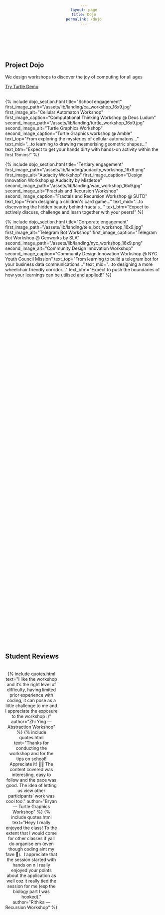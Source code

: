 ```yaml
---
layout: page
title: Dojo
permalink: /dojo
---
```

<br>
<br>
<br>
<br>

<h2>Project Dojo</h2>
<p>We design workshops to discover the joy of computing for all ages</p>
<a href="https://dojo.paperland.in/" class="paper-btn">Try Turtle Demo</a>

<br>
<br>

{% include dojo_section.html 
    title="School engagement"
    first_image_path="/assets/lib/landing/ca_workshop_16x9.jpg"
    first_image_alt="Cellular Automaton Workshop" 
    first_image_caption="Computational Thinking Workshop @ Deus Ludum"
    second_image_path="/assets/lib/landing/turtle_workshop_16x9.jpg"
    second_image_alt="Turtle Graphics Workshop"
    second_image_caption="Turtle Graphics workshop @ Amble"
    text_top="From exploring the mysteries of cellular automatons..."
    text_mid="...to learning to drawing mesmerising geometric shapes..."
    text_btm="Expect to get your hands dirty with hands-on activity within the first 15mins!"
%}

{% include dojo_section.html 
    title="Tertiary engagement"
    first_image_path="/assets/lib/landing/audacity_workshop_16x9.png"
    first_image_alt="Audacity Workshop" 
    first_image_caption="Design Innovation Workshop @ Audacity by Mistletoe"
    second_image_path="/assets/lib/landing/wan_workshop_16x9.jpg"
    second_image_alt="Fractals and Recursion Workshop"
    second_image_caption="Fractals and Recursion Workshop @ SUTD"
    text_top="From designing a children's card game..."
    text_mid="...to discovering the hidden beauty behind fractals..."
    text_btm="Expect to actively discuss, challenge and learn together with your peers!"
%}

{% include dojo_section.html 
    title="Corporate engagement"
    first_image_path="/assets/lib/landing/tele_bot_workshop_16x9.jpg"
    first_image_alt="Telegram Bot Workshop" 
    first_image_caption="Telegram Bot Workshop @ Geoworks by SLA"
    second_image_path="/assets/lib/landing/nyc_workshop_16x9.png"
    second_image_alt="Community Design Innovation Workshop"
    second_image_caption="Community Design Innovation Workshop @ NYC Youth Council Mission"
    text_top="From learning to build a telegram bot for your business data communications..."
    text_mid="...to designing a more wheelchair friendly corridor..."
    text_btm="Expect to push the boundaries of how your learnings can be utilised and applied!"
%}

<section>
    <h2>Student Reviews</h2>
    <br>
    <div class="grid-container">
        {% include quotes.html 
            text="I like the workshop and it’s the right level of difficulty, having limited prior experience with coding, it can pose as a little challenge to me and I appreciate the exposure to the workshop :)"
            author="Zhi Ying &mdash; Abstraction Workshop"
        %}
        {% include quotes.html 
            text="Thanks for conducting the workshop and for the tips on school! Appreciate it! 🙏🏻
            The content covered was interesting, easy to follow and the pace was good. The idea of letting us view other participants’ work was cool too."
            author="Bryan &mdash; Turtle Graphics Workshop"
        %}
        {% include quotes.html 
            text="Heyy I really enjoyed the class! To the extent that I would come for other classes if yall do organise em (even though coding aint my fave 👀). 
            I appreciate that the session started with hands on n I really enjoyed your points about the application as well coz it really tied the session for me (esp the biology part I was hooked)."
            author="Rithika &mdash; Recursion Workshop"
        %}
    </div>
</section>


<section class="work_with_us" id="contact">
  <h2 class="landing_header">Work with us</h2>

  <div class="work_with_us_content">
    <div class="padding-right-large work_with_us_content_el_1">
      <p>Looking for unconventional ways to learn how technology works?</p>
      <p>Looking for a better way to learn about programming?</p>
      <p>Looking for computational thinking workshops?</p>
      <p>Let's have a call to design the perfect lesson together!</p>
    </div>
    
    {% include contact_form.html
      href="/dojo" %}
  </div>
</section>

<style>
    div {
        text-align: center;
    }

    div > h1 {
        font-size: xx-large;
    }

    section {
        margin: 30vh 0;
    }

    .grid-container {
        display: grid;
        grid-template-columns: repeat(3, 1fr); /* 3 columns on larger screens */
      
        @media (max-width: 768px) {
            grid-template-columns: 1fr; /* 1 column on smaller screens */
            row-gap: 10vh;
        }
    }

    .grid-item {
        background-color: #3498db;
        text-align: center;
        font-size: 20rem;
        border-radius: 10px;
    }

    .work_with_us {
        padding-bottom: 100px;
        margin: 0 4vw;
        
        .work_with_us_content {
            text-align: left;
            display: flex;
            justify-content: center;

            @media (max-width: 768px) {
                flex-direction: column;
            }

            .work_with_us_content_el_1 {
                flex-basis: 60%;
                text-align: left;
            }
        }
    }
</style>